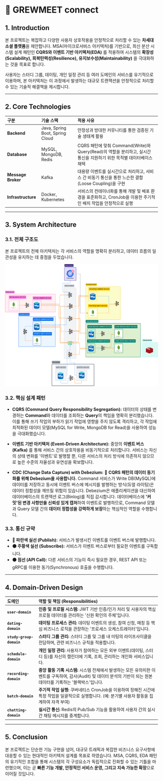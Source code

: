 
<!--

**Here are some ideas to get you started:**

🙋‍♀️ A short introduction - what is your organization all about?
🌈 Contribution guidelines - how can the community get involved?
👩‍💻 Useful resources - where can the community find your docs? Is there anything else the community should know?
🍿 Fun facts - what does your team eat for breakfast?
🧙 Remember, you can do mighty things with the power of [Markdown](https://docs.github.com/github/writing-on-github/getting-started-with-writing-and-formatting-on-github/basic-writing-and-formatting-syntax)
-->

# 🚀 **GREWMEET** connect 

## 1. Introduction

본 프로젝트는 복잡하고 다양한 사용자 상호작용을 안정적으로 처리할 수 있는 **차세대 소셜 플랫폼**을 제안합니다. 
MSA(마이크로서비스 아키텍처)를 기반으로, 최신 분산 시스템 설계 패턴인 **CQRS와 이벤트 기반 아키텍처(EDA)** 를 적용하여 시스템의 **확장성(Scalability), 회복탄력성(Resilience), 유지보수성(Maintainability)** 을 극대화하는 것을 목표로 합니다.

사용자는 스터디 그룹, 데이팅, 개인 일정 관리 등 여러 도메인의 서비스를 유기적으로 이용하며, 본 아키텍처는 이 과정에서 발생하는 대규모 트랜잭션을 안정적으로 처리할 수 있는 기술적 해결책을 제시합니다.

---

## 2. Core Technologies

| 구분 | 기술 스택 | 적용 사유 |
| :--- | :--- | :--- |
| **Backend** | Java, Spring Boot, Spring Cloud | 안정성과 방대한 커뮤니티를 통한 검증된 기술 생태계 활용 |
| **Database** | MySQL, MongoDB, Redis | CQRS 패턴에 맞춰 Command(Write)와 Query(Read)의 역할을 분리하고, 실시간 통신을 지원하기 위한 목적별 데이터베이스 채택 |
| **Message Broker** | Kafka | 대용량 이벤트를 실시간으로 처리하고, 서비스 간 비동기 통신을 통한 느슨한 결합(Loose Coupling)을 구현 |
| **Infrastructure** | Docker, Kubernetes | 서비스의 컨테이너화를 통해 개발 및 배포 환경을 표준화하고, CronJob을 이용한 주기적인 배치 작업을 안정적으로 실행 |

---

## 3. System Architecture

### 3.1. 전체 구조도

본 프로젝트의 전체 아키텍처는 각 서비스의 역할을 명확히 분리하고, 데이터 흐름의 일관성을 유지하는 데 중점을 두었습니다.

![Final Architecture Diagram](total-services.png)

### 3.2. 핵심 설계 패턴

* **CQRS (Command Query Responsibility Segregation):** 데이터의 상태를 변경하는 **Command**와 데이터를 조회하는 **Query**의 책임을 명확히 분리했습니다. 이를 통해 쓰기 작업의 부하가 읽기 작업에 영향을 주지 않도록 격리하고, 각 작업에 최적화된 데이터 모델(MySQL for Write, MongoDB for Read)을 사용하여 성능을 극대화했습니다.

* **이벤트 기반 아키텍처 (Event-Driven Architecture):** 중앙의 **이벤트 버스(Kafka)** 를 통해 서비스 간의 상호작용을 비동기적으로 처리합니다. 서비스는 자신의 상태 변화를 '이벤트'로 발행할 뿐, 다른 서비스의 처리 방식에 의존하지 않으므로 높은 수준의 자율성과 유연성을 확보합니다.

* **CDC (Change Data Capture) with Debezium:** 🌟 **CQRS 패턴의 데이터 동기화를 위해 Debezium을 사용합니다.** Command 서비스가 Write DB(MySQL)에 데이터를 저장하고 동시에 이벤트 버스에 메시지를 발행하는 방식(듀얼 라이팅)은 데이터 정합성을 깨뜨릴 위험이 있습니다. Debezium은 애플리케이션을 대신하여 데이터베이스의 트랜잭션 로그(Binlog)를 직접 감시합니다. 데이터베이스에 **'커밋'된 변경 사항만을 신뢰성 있게 캡처**하여 이벤트로 발행하므로, Command 모델과 Query 모델 간의 **데이터 정합성을 강력하게 보장**하는 핵심적인 역할을 수행합니다.


### 3.3. 통신 규약
* **🔵 파란색 실선 (Publish):** 서비스가 발생시킨 이벤트를 이벤트 버스에 발행합니다.
* **🟠 주황색 실선 (Subscribe):** 서비스가 이벤트 버스로부터 필요한 이벤트를 구독합니다.
* **⚫ 점선 (API Call):** 다른 서비스의 기능이 즉시 필요한 경우, REST API 또는 gRPC를 이용한 동기(Synchronous) 호출을 수행합니다.

---

## 4. Domain-Driven Design

| 도메인 | 역할 및 책임 (Responsibilities) |
| :--- | :--- |
| **`user-domain`** | **인증 및 프로필 시스템:** JWT 기반 인증/인가 처리 및 사용자의 핵심 프로필 데이터를 관리하는 '신원 확인의 주체'입니다. |
| **`dating-domain`** | **데이팅 프로세스 관리:** 데이팅 이벤트의 생성, 참여 신청, 매칭 등 핵심 비즈니스 로직을 관장하는 '프로세스 오케스트레이터'입니다. |
| **`study-group-domain`** | **스터디 그룹 관리:** 스터디 그룹 및 그룹 내 미팅의 라이프사이클을 전담하며, 관련 비즈니스 규칙을 적용합니다. |
| **`schedule-domain`** | **개인 일정 관리:** 사용자가 참여하는 모든 외부 이벤트(데이팅, 스터디 등)를 자신의 캘린더에 기록, 조회, 관리하는 개인화 서비스입니다. |
| **`recording-domain`** | **중앙 활동 기록 시스템:** 시스템 전체에서 발생하는 모든 유의미한 이벤트를 구독하여, 감사(Audit) 및 데이터 분석의 기반이 되는 원본 데이터를 기록하는 '블랙박스'입니다. |
| **`batch-domain`** | **주기적 작업 실행:** 쿠버네티스 CronJob을 이용하여 정해진 시간에 특정 작업을 일괄적으로 실행합니다. (예: 분기별 사용자 활동을 집계하여 자격 부여) |
| **`chatting-domain`** | **실시간 통신:** Redis의 Pub/Sub 기능을 활용하여 사용자 간의 실시간 채팅 메시지를 중계합니다. |

---

## 5. Conclusion

본 프로젝트는 단순한 기능 구현을 넘어, 대규모 트래픽과 복잡한 비즈니스 요구사항에 대응할 수 있는 현대적인 아키텍처 설계를 목표로 하였습니다. MSA, CQRS, EDA 패턴의 유기적인 조합을 통해 시스템의 각 구성요소가 독립적으로 진화할 수 있는 기틀을 마련했으며, 이는 곧 **빠른 기능 개발, 안정적인 서비스 운영, 그리고 지속 가능한 확장**으로 이어질 것입니다.
